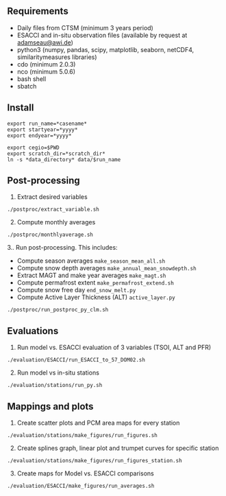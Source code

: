## Requirements
- Daily files from CTSM (minimum 3 years period)
- ESACCI and in-situ observation files (available by request at adamseau@awi.de)
- python3 (numpy, pandas, scipy, matplotlib, seaborn, netCDF4, similaritymeasures libraries)
- cdo (minimum 2.0.3)
- nco (minimum 5.0.6)
- bash shell
- sbatch

## Install

```
export run_name=*casename*
export startyear=*yyyy*
export endyear=*yyyy*

export cegio=$PWD
export scratch_dir=*scratch_dir*
ln -s *data_directory* data/$run_name
```
## Post-processing

1. Extract desired variables
```
./postproc/extract_variable.sh
```

2. Compute monthly averages
```
./postproc/monthlyaverage.sh
```

3.. Run post-processing. This includes:
- Compute season averages `make_season_mean_all.sh`
- Compute snow depth averages `make_annual_mean_snowdepth.sh`
- Extract MAGT and make year averages `make_magt.sh`
- Compute permafrost extent `make_permafrost_extend.sh`
- Compute snow free day `end_snow_melt.py`
- Compute Active Layer Thickness (ALT) `active_layer.py`
```
./postproc/run_postproc_py_clm.sh
```
## Evaluations

1. Run model vs. ESACCI evaluation of 3 variables (TSOI, ALT and PFR)

```
./evaluation/ESACCI/run_ESACCI_to_57_DOM02.sh
```

2. Run model vs in-situ stations
```
./evaluation/stations/run_py.sh
```

## Mappings and plots

1. Create scatter plots and PCM area maps for every station
```
./evaluation/stations/make_figures/run_figures.sh
```

2. Create splines graph, linear plot and trumpet curves for specific station
```
./evaluation/stations/make_figures/run_figures_station.sh
```

3. Create maps for Model vs. ESACCI comparisons
```
./evaluation/ESACCI/make_figures/run_averages.sh
```
